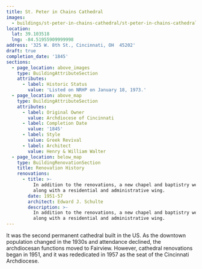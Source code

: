 ```yaml
---
title: St. Peter in Chains Cathedral
images:
  - buildings/st-peter-in-chains-cathedral/st-peter-in-chains-cathedral-0_v9zwk6
location:
  lat: 39.103518
  lng: -84.51955909999998
address: '325 W. 8th St., Cincinnati, OH  45202'
draft: true
completion_date: '1845'
sections:
  - page_location: above_images
    type: BuildingAttributeSection
    attributes:
      - label: Historic Status
        value: 'Listed on NRHP on January 18, 1973.'
  - page_location: above_map
    type: BuildingAttributeSection
    attributes:
      - label: Original Owner
        value: Archdiocese of Cincinnati
      - label: Completion Date
        value: '1845'
      - label: Style
        value: Greek Revival
      - label: Architect
        value: Henry & William Walter
  - page_location: below_map
    type: BuildingRenovationSection
    title: Renovation History
    renovations:
      - title: >-
          In addition to the renovations, a new chapel and baptistry were added
          along with a residential and administrative wing.
        date: 1951-57
        architect: Edward J. Schulte
        description: >-
          In addition to the renovations, a new chapel and baptistry were added
          along with a residential and administrative wing.
---
```


It was the second permanent cathedral built in the US. As the downtown population changed in the 1930s and attendance declined, the archdiocesan functions moved to Fairview. However, cathedral renovations began in 1951, and it was rededicated in 1957 as the seat of the Cincinnati Archdiocese.
